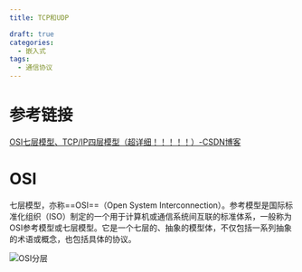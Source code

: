 ```yaml
---
title: TCP和UDP

draft: true
categories: 
  - 嵌入式
tags:
  - 通信协议
---
```




# 参考链接

[OSI七层模型、TCP/IP四层模型（超详细！！！！！）-CSDN博客](https://blog.csdn.net/wwy0324/article/details/109310658)

# OSI

七层模型，亦称==OSI==（Open System Interconnection）。参考模型是国际标准化组织（ISO）制定的一个用于计算机或通信系统间互联的标准体系，一般称为OSI参考模型或七层模型。它是一个七层的、抽象的模型体，不仅包括一系列抽象的术语或概念，也包括具体的协议。

![OSI分层](https://gitlab.com/18355291538/picture/-/raw/main/pictures/2025/01/7_14_30_49_202501071430479.png)